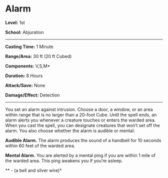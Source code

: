 # Alarm

**Level:** 1st

**School:** Abjuration

_____

**Casting Time:** 1 Minute

**Range/Area:** 30 ft (20 ft Cubed)	

**Components:** V,S,M*

**Duration:** 8 Hours

**Attack/Save:** None

**Damage/Effect:** Detection

____

You set an alarm against intrusion. Choose a door, a window, or an area within range that is no larger than a 20-foot Cube. Until the spell ends, an alarm alerts you whenever a creature touches or enters the warded area. When you cast the spell, you can designate creatures that won’t set off the alarm. You also choose whether the alarm is audible or mental:

**Audible Alarm.** The alarm produces the sound of a handbell for 10 seconds within 60 feet of the warded area.

**Mental Alarm.** You are alerted by a mental ping if you are within 1 mile of the warded area. This ping awakens you if you’re asleep.

** - (a bell and silver wire)*
